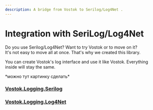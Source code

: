 ```yaml
---
description: A bridge from Vostok to Serilog/Log4Net .
---
```


# Integration with SeriLog/Log4Net

Do you use Serilog/Log4Net? Want to try Vostok or to move on it?  
It's not easy to move all at once. That's why we created this library.

You can create Vostok's log interface and use it like Vostok. Everything inside will stay the same.

\*можно тут картинку сделать\*

### [Vostok.Logging.Serilog](vostok.logging.serilog.md)

### [Vostok.Logging.Log4Net](vostok.logging.log4net.md)



